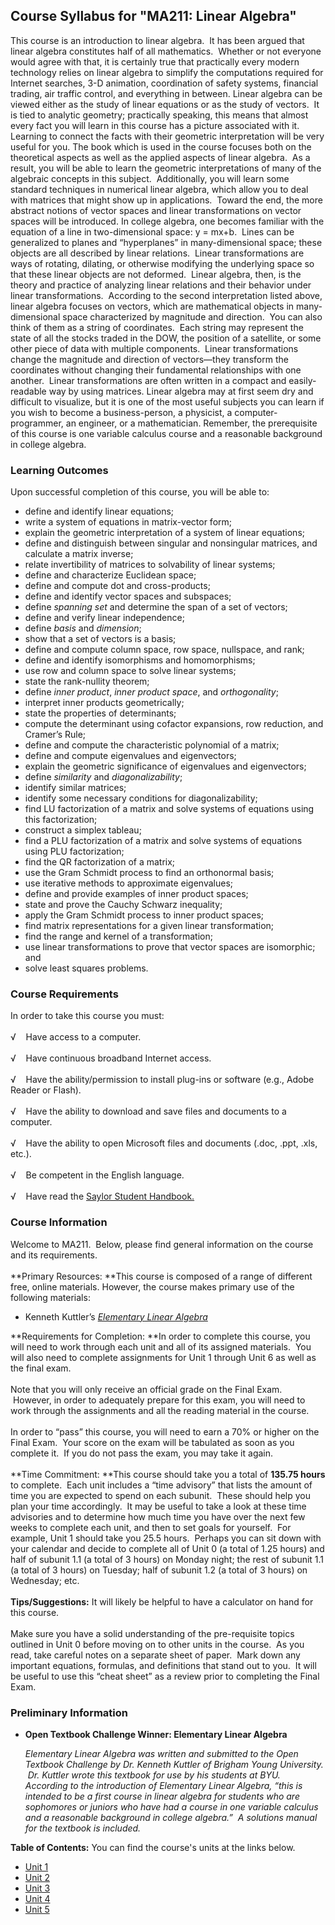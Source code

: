 Course Syllabus for "MA211: Linear Algebra"
-------------------------------------------

This course is an introduction to linear algebra.  It has been argued
that linear algebra constitutes half of all mathematics.  Whether or not
everyone would agree with that, it is certainly true that practically
every modern technology relies on linear algebra to simplify the
computations required for Internet searches, 3-D animation, coordination
of safety systems, financial trading, air traffic control, and
everything in between. Linear algebra can be viewed either as the study
of linear equations or as the study of vectors.  It is tied to analytic
geometry; practically speaking, this means that almost every fact you
will learn in this course has a picture associated with it.  Learning to
connect the facts with their geometric interpretation will be very
useful for you. The book which is used in the course focuses both on the
theoretical aspects as well as the applied aspects of linear algebra. 
As a result, you will be able to learn the geometric interpretations of
many of the algebraic concepts in this subject.  Additionally, you will
learn some standard techniques in numerical linear algebra, which allow
you to deal with matrices that might show up in applications.  Toward
the end, the more abstract notions of vector spaces and linear
transformations on vector spaces will be introduced. In college algebra,
one becomes familiar with the equation of a line in two-dimensional
space: y = mx+b.  Lines can be generalized to planes and “hyperplanes”
in many-dimensional space; these objects are all described by linear
relations.  Linear transformations are ways of rotating, dilating, or
otherwise modifying the underlying space so that these linear objects
are not deformed.  Linear algebra, then, is the theory and practice of
analyzing linear relations and their behavior under linear
transformations.  According to the second interpretation listed above,
linear algebra focuses on vectors, which are mathematical objects in
many-dimensional space characterized by magnitude and direction.  You
can also think of them as a string of coordinates.  Each string may
represent the state of all the stocks traded in the DOW, the position of
a satellite, or some other piece of data with multiple components. 
Linear transformations change the magnitude and direction of
vectors—they transform the coordinates without changing their
fundamental relationships with one another.  Linear transformations are
often written in a compact and easily-readable way by using matrices.
Linear algebra may at first seem dry and difficult to visualize, but it
is one of the most useful subjects you can learn if you wish to become a
business-person, a physicist, a computer-programmer, an engineer, or a
mathematician. Remember, the prerequisite of this course is one variable
calculus course and a reasonable background in college algebra.

### Learning Outcomes

Upon successful completion of this course, you will be able to:  

-   define and identify linear equations;
-   write a system of equations in matrix-vector form;
-   explain the geometric interpretation of a system of linear
    equations;
-   define and distinguish between singular and nonsingular matrices,
    and calculate a matrix inverse;
-   relate invertibility of matrices to solvability of linear systems;
-   define and characterize Euclidean space;
-   define and compute dot and cross-products;
-   define and identify vector spaces and subspaces;
-   define *spanning set* and determine the span of a set of vectors;
-   define and verify linear independence;
-   define *basis* and *dimension*;
-   show that a set of vectors is a basis;
-   define and compute column space, row space, nullspace, and rank;
-   define and identify isomorphisms and homomorphisms;
-   use row and column space to solve linear systems;
-   state the rank-nullity theorem;
-   define *inner product*, *inner product space*, and *orthogonality*;
-   interpret inner products geometrically;
-   state the properties of determinants;
-   compute the determinant using cofactor expansions, row reduction,
    and Cramer’s Rule;
-   define and compute the characteristic polynomial of a matrix;
-   define and compute eigenvalues and eigenvectors;
-   explain the geometric significance of eigenvalues and eigenvectors;
-   define *similarity* and *diagonalizability*;
-   identify similar matrices;
-   identify some necessary conditions for diagonalizability;
-   find LU factorization of a matrix and solve systems of equations
    using this factorization;
-   construct a simplex tableau;
-   find a PLU factorization of a matrix and solve systems of equations
    using PLU factorization;
-   find the QR factorization of a matrix;
-   use the Gram Schmidt process to find an orthonormal basis;
-   use iterative methods to approximate eigenvalues;
-   define and provide examples of inner product spaces;
-   state and prove the Cauchy Schwarz inequality;
-   apply the Gram Schmidt process to inner product spaces;
-   find matrix representations for a given linear transformation;
-   find the range and kernel of a transformation;
-   use linear transformations to prove that vector spaces are
    isomorphic; and
-   solve least squares problems.

### Course Requirements

In order to take this course you must:  
    
 √    Have access to a computer.  
    
 √    Have continuous broadband Internet access.  
    
 √    Have the ability/permission to install plug-ins or software (e.g.,
Adobe Reader or Flash).  
    
 √    Have the ability to download and save files and documents to a
computer.  
    
 √    Have the ability to open Microsoft files and documents (.doc,
.ppt, .xls, etc.).  
    
 √    Be competent in the English language.  
        
 √    Have read the [Saylor Student
Handbook.](http://www.saylor.org/site/wp-content/uploads/2012/05/Saylor-StudentHandbook.pdf)

### Course Information

Welcome to MA211.  Below, please find general information on the course
and its requirements.  
    
 **Primary Resources: **This course is composed of a range of different
free, online materials. However, the course makes primary use of the
following materials:  

-   Kenneth Kuttler’s *[Elementary Linear
    Algebra](http://www.saylor.org/site/wp-content/uploads/2012/04/Elementary-Linear-Algebra-4-26-12-Kuttler-OTC.pdf)*

**Requirements for Completion: **In order to complete this course, you
will need to work through each unit and all of its assigned materials. 
You will also need to complete assignments for Unit 1 through Unit 6 as
well as the final exam.   
    
 Note that you will only receive an official grade on the Final Exam.
 However, in order to adequately prepare for this exam, you will need to
work through the assignments and all the reading material in the
course.  
    
 In order to “pass” this course, you will need to earn a 70% or higher
on the Final Exam.  Your score on the exam will be tabulated as soon as
you complete it.  If you do not pass the exam, you may take it again.  
    
 **Time Commitment: **This course should take you a total of **135.75
hours** to complete.  Each unit includes a “time advisory” that lists
the amount of time you are expected to spend on each subunit.  These
should help you plan your time accordingly.  It may be useful to take a
look at these time advisories and to determine how much time you have
over the next few weeks to complete each unit, and then to set goals for
yourself.  For example, Unit 1 should take you 25.5 hours.  Perhaps you
can sit down with your calendar and decide to complete all of Unit 0 (a
total of 1.25 hours) and half of subunit 1.1 (a total of 3 hours) on
Monday night; the rest of subunit 1.1 (a total of 3 hours) on Tuesday;
half of subunit 1.2 (a total of 3 hours) on Wednesday; etc.  
    
 **Tips/Suggestions:** It will likely be helpful to have a calculator on
hand for this course.  
    
 Make sure you have a solid understanding of the pre-requisite topics
outlined in Unit 0 before moving on to other units in the course.  As
you read, take careful notes on a separate sheet of paper.  Mark down
any important equations, formulas, and definitions that stand out to
you.  It will be useful to use this “cheat sheet” as a review prior to
completing the Final Exam.

### Preliminary Information

-   **Open Textbook Challenge Winner: Elementary Linear Algebra**

    **Elementary Linear Algebra* was written and submitted to the Open
    Textbook Challenge by Dr. Kenneth Kuttler of Brigham Young
    University.  Dr. Kuttler wrote this textbook for use by his students
    at BYU.  According to the introduction of *Elementary Linear
    Algebra*, “this is intended to be a first course in linear algebra
    for students who are sophomores or juniors who have had a course in
    one variable calculus and a reasonable background in college
    algebra.”  A solutions manual for the textbook is included.* 

**Table of Contents:** You can find the course's units at the links below.

- [Unit 1](https://legacy.saylor.org/ma211/Unit01/)
- [Unit 2](https://legacy.saylor.org/ma211/Unit02/)
- [Unit 3](https://legacy.saylor.org/ma211/Unit03/)
- [Unit 4](https://legacy.saylor.org/ma211/Unit04/)
- [Unit 5](https://legacy.saylor.org/ma211/Unit05/)

